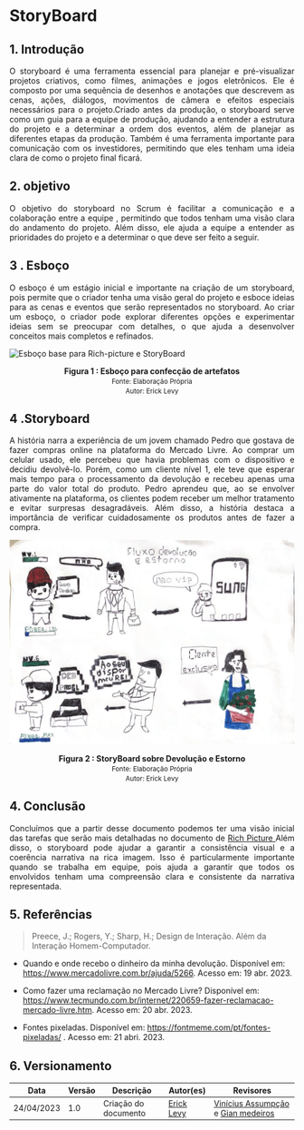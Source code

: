 # StoryBoard

## 1. Introdução

<p align="justify">
    O storyboard é uma ferramenta essencial para planejar e pré-visualizar projetos criativos, como filmes, animações e jogos eletrônicos. Ele é composto por uma sequência de desenhos e anotações que descrevem as cenas, ações, diálogos, movimentos de câmera e efeitos especiais necessários para o projeto.Criado antes da produção, o storyboard serve como um guia para a equipe de produção, ajudando a entender a estrutura do projeto e a determinar a ordem dos eventos, além de planejar as diferentes etapas da produção. Também é uma ferramenta importante para comunicação com os investidores, permitindo que eles tenham uma ideia clara de como o projeto final ficará.
</p>

## 2. objetivo

<p align="justify">
    O objetivo do storyboard no Scrum é facilitar a comunicação e a colaboração entre a equipe , permitindo que todos tenham uma visão clara do andamento do projeto. Além disso, ele ajuda a equipe a entender as prioridades do projeto e a determinar o que deve ser feito a seguir.
</p>

## 3 . Esboço

<p align="justify">
    O esboço é um estágio inicial e importante na criação de um storyboard, pois permite que o criador tenha uma visão geral do projeto e esboce ideias para as cenas e eventos que serão representados no storyboard. Ao criar um esboço, o criador pode explorar diferentes opções e experimentar ideias sem se preocupar com detalhes, o que ajuda a desenvolver conceitos mais completos e refinados.
</p>

![Esboço base para Rich-picture e StoryBoard](../../Assets/devolucao-estorno)

<figcaption align='center'>
    <b>Figura 1 : Esboço para confecção de artefatos</b>
    <br><small>Fonte: Elaboração Própria</small>
    <br><small>Autor: Erick Levy</small>
</figcaption>

## 4 .Storyboard

<p align="justify">
    A história narra a experiência de um jovem chamado Pedro que gostava de fazer compras online na plataforma do Mercado Livre. Ao comprar um celular usado, ele percebeu que havia problemas com o dispositivo e decidiu devolvê-lo. Porém, como um cliente nível 1, ele teve que esperar mais tempo para o processamento da devolução e recebeu apenas uma parte do valor total do produto. Pedro aprendeu que, ao se envolver ativamente na plataforma, os clientes podem receber um melhor tratamento e evitar surpresas desagradáveis. Além disso, a história destaca a importância de verificar cuidadosamente os produtos antes de fazer a compra.
</p>

![Devolução e Estorno](../../Assets/storyboard.jpeg )

<figcaption align='center'>
    <b>Figura 2 : StoryBoard sobre Devolução e Estorno</b>
    <br><small>Fonte: Elaboração Própria</small>
    <br><small>Autor: Erick Levy</small>
</figcaption>

## 4. Conclusão

<p align="justify">
    Concluímos que a partir desse documento podemos ter uma visão inicial das tarefas que serão mais detalhadas no documento de <a href="https://unbarqdsw2023-1.github.io/2023.1_G3_ProjetoMercadoLivre/#/Base/DesignSprint" > Rich Picture </a> Além disso, o storyboard pode ajudar a garantir a consistência visual e a coerência narrativa na rica imagem. Isso é particularmente importante quando se trabalha em equipe, pois ajuda a garantir que todos os envolvidos tenham uma compreensão clara e consistente da narrativa representada.
</p>



## 5. Referências

> Preece, J.; Rogers, Y.; Sharp, H.; Design de Interação. Além da Interação Homem-Computador.

* Quando e onde recebo o dinheiro da minha devolução. Disponível em: <https://www.mercadolivre.com.br/ajuda/5266>. Acesso em: 19 abr. 2023.
* Como fazer uma reclamação no Mercado Livre? Disponível em: <https://www.tecmundo.com.br/internet/220659-fazer-reclamacao-mercado-livre.htm>. Acesso em: 20 abr. 2023.

* Fontes pixeladas. Disponível em: <https://fontmeme.com/pt/fontes-pixeladas/> . Acesso em: 21 abri. 2023.
 


## 6. Versionamento


|Data | Versão | Descrição | Autor(es)|Revisores|
| -- | -- | -- | -- |--|
| 24/04/2023 | 1.0 | Criação do documento | [Erick Levy](https://github.com/Ericklevy) | [Vinícius Assumpção](https://github.com/viniman27) e [Gian medeiros](https://github.com/GianMedeiros)  |<br>


